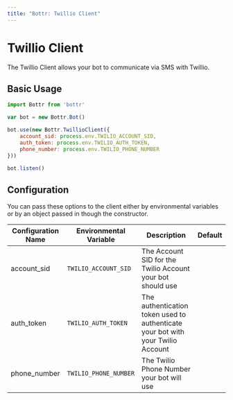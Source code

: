 ```yaml
---
title: "Bottr: Twillio Client"
---
```

# Twillio Client

The Twillio Client allows your bot to communicate via SMS with Twillio.

## Basic Usage

```javascript
import Bottr from 'bottr'

var bot = new Bottr.Bot()

bot.use(new Bottr.TwillioClient({
    account_sid: process.env.TWILIO_ACCOUNT_SID,
    auth_token: process.env.TWILIO_AUTH_TOKEN,
    phone_number: process.env.TWILIO_PHONE_NUMBER
}))

bot.listen()
```

## Configuration

You can pass these options to the client either by environmental variables or by
an object passed in though the constructor.

| Configuration Name | Environmental Variable | Description                                                                     | Default |
|--------------------|------------------------|---------------------------------------------------------------------------------|---------|
| account_sid        | `TWILIO_ACCOUNT_SID`     | The Account SID for the Twilio Account your bot should use                      |         |
| auth_token         | `TWILIO_AUTH_TOKEN`      | The authentication token used to authenticate your bot with your Twilio Account |         |
| phone_number       | `TWILIO_PHONE_NUMBER`    | The Twilio Phone Number your bot will use                                       |         |
